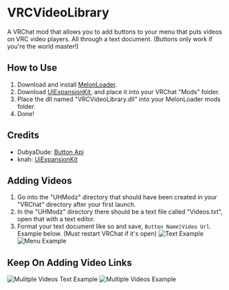 # VRCVideoLibrary
 A VRChat mod that allows you to add buttons to your menu that puts videos on VRC video players. All through a text document. (Buttons only work if you're the world master!)

 ## How to Use
1. Download and install [MelonLoader](https://github.com/HerpDerpinstine/MelonLoader).
2. Download [UIExpansionKit](https://github.com/knah/VRCMods), and place it into your VRChat "Mods" folder.
3. Place the dll named "VRCVideoLibrary.dll" into your MelonLoader mods folder.
4. Done!

## Credits
- DubyaDude: [Button Api](https://github.com/DubyaDude/RubyButtonAPI)
- knah: [UiExpansionKit](https://github.com/knah/VRCMods)

## Adding Videos
1. Go into the "UHModz" directory that should have been created in your "VRChat" directory after your first launch.
2. In the "UHModz" directory there should be a text file called "Videos.txt", open that with a text editor.
3. Format your text document like so and save, `Button Name|Video Url`. Example below. (Must restart VRChat if it's open)
![Text Example](https://cdn.discordapp.com/attachments/735644395436638219/758484334507589652/TextExample.png)
![Menu Example](https://cdn.discordapp.com/attachments/735644395436638219/758484331273912370/MenuExample.png)

## Keep On Adding Video Links
![Mulitple Videos Text Example](https://cdn.discordapp.com/attachments/735644395436638219/758714302559158272/BigTextExample.png)
![Multiple Videos Example](https://cdn.discordapp.com/attachments/735644395436638219/758691645415096320/Big_Example.png)

